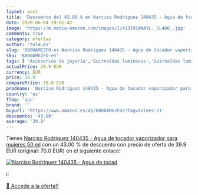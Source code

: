 ```yaml
---
layout: post
title: 'Descuento del 43.00 % en Narciso Rodriguez 140435 - Agua de tocad'
date: 2020-06-04 19:01:42
image: 'https://m.media-amazon.com/images/I/413I91WmAYL._SL400_.jpg'
comments: true
category: ofertas
author: 'tole.es'
slug: 'B000AMEZFO-es Narciso Rodriguez 140435 - Agua de tocador vaporizador...'
sku: 'B000AMEZFO-es'
tags: [ 'Accesorios de joyería','Guirnaldas luminosas','Guirnaldas luminosas de interior','Iluminación','Joyería','Limpieza y cuidado de joyas','agua','de','tocador', ]
actualPrice: 39.9 EUR
currency: EUR
price: 39.9
comparePrice: 70.0 EUR
prodname: 'Narciso Rodriguez 140435 - Agua de tocador vaporizador para mujeres  50 ml'
country: 'es'
flag: '🇪🇸'
brand: ''
buyurl: 'https://www.amazon.es/dp/B000AMEZFO/?tag=tolees-21'
descuento: '43.00'
average: '39.9'
---
```


Tienes [Narciso Rodriguez 140435 - Agua de tocador vaporizador para mujeres  50 ml](https://www.amazon.es/dp/B000AMEZFO/?tag=tolees-21) con un 43.00 % de descuento con precio de oferta de 39.9 EUR (original: 70.0 EUR) en el siguiente enlace!

[![Narciso Rodriguez 140435 - Agua de tocad](https://m.media-amazon.com/images/I/413I91WmAYL._SL400_.jpg)](https://www.amazon.es/dp/B000AMEZFO/?tag=tolees-21)

ℹ️:


[🛒 Accede a la oferta!!](https://www.amazon.es/dp/B000AMEZFO/?tag=tolees-21)
